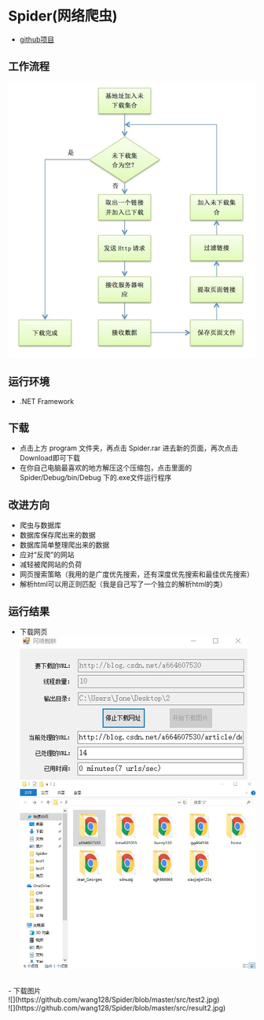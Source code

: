# Spider(网络爬虫)

- [github项目](https://github.com/wang128/Spider)

## 工作流程
![](https://github.com/wang128/Spider/blob/master/src/process.jpg)

## 运行环境
 - .NET Framework
 
## 下载
- 点击上方 program 文件夹，再点击 Spider.rar 进去新的页面，再次点击Download即可下载
- 在你自己电脑最喜欢的地方解压这个压缩包，点击里面的 Spider/Debug/bin/Debug 下的.exe文件运行程序

## 改进方向
- 爬虫与数据库
- 数据库保存爬出来的数据
- 数据库简单整理爬出来的数据
- 应对“反爬”的网站
- 减轻被爬网站的负荷
- 网页搜索策略（我用的是广度优先搜索，还有深度优先搜索和最佳优先搜索）
- 解析html可以用正则匹配（我是自己写了一个独立的解析html的类）

## 运行结果
- 下载网页<br/>
![](https://github.com/wang128/Spider/blob/master/src/test1.jpg)<br/>
![](https://github.com/wang128/Spider/blob/master/src/result1.jpg)
<br/>
- 下载图片<br/>
![](https://github.com/wang128/Spider/blob/master/src/test2.jpg)<br/>
![](https://github.com/wang128/Spider/blob/master/src/result2.jpg)
